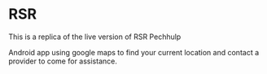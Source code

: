 # RSR
This is a replica of the live version of RSR Pechhulp

Android app using google maps to find your current location and contact a provider to come for assistance.
